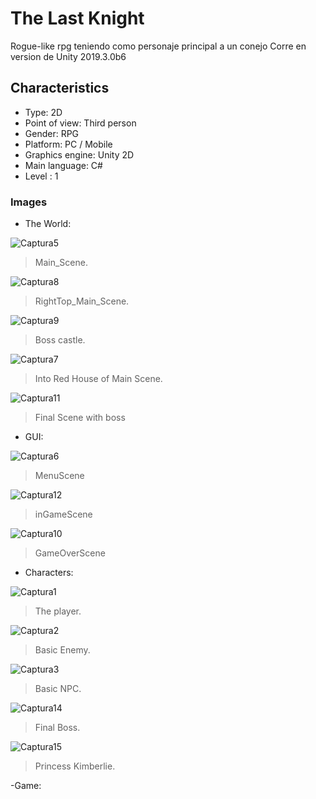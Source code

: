 # The Last Knight
Rogue-like rpg teniendo como personaje principal a un conejo
Corre en version de Unity 2019.3.0b6

## Characteristics
- Type: 2D
- Point of view: Third person
- Gender: RPG
- Platform: PC / Mobile
- Graphics engine: Unity 2D
- Main language: C#
- Level : 1

### Images
- The World: 

![Captura5](https://user-images.githubusercontent.com/42262419/71759007-e3bb2c00-2e74-11ea-9ce8-351e82ab575e.PNG)
  > Main_Scene.
  
![Captura8](https://user-images.githubusercontent.com/42262419/71759014-f170b180-2e74-11ea-8d66-e49f98b444d8.PNG)
  > RightTop_Main_Scene.

![Captura9](https://user-images.githubusercontent.com/42262419/71759019-09483580-2e75-11ea-88b5-12b3fb91931f.PNG)
  > Boss castle.
 
![Captura7](https://user-images.githubusercontent.com/42262419/71759030-24b34080-2e75-11ea-8b52-00b5ab5cd759.PNG)
  > Into Red House of Main Scene.
  
![Captura11](https://user-images.githubusercontent.com/42262419/71759033-38f73d80-2e75-11ea-86b4-9b5cad4b4eb8.PNG)
  > Final Scene with boss
  

- GUI:

![Captura6](https://user-images.githubusercontent.com/42262419/71759039-44e2ff80-2e75-11ea-80ab-e53c60229fe4.PNG)
  > MenuScene
  
![Captura12](https://user-images.githubusercontent.com/42262419/71759041-4d3b3a80-2e75-11ea-9191-6324554a7248.PNG)
  > inGameScene
  
![Captura10](https://user-images.githubusercontent.com/42262419/71759042-53c9b200-2e75-11ea-96eb-cf14d0e173be.PNG)
  > GameOverScene
  
- Characters: 

![Captura1](https://user-images.githubusercontent.com/42262419/71758999-d00fc580-2e74-11ea-80b7-32002427c057.PNG)
  > The player.
  
![Captura2](https://user-images.githubusercontent.com/42262419/71759060-9a1f1100-2e75-11ea-8391-4c8603fb4574.PNG)
  > Basic Enemy.
 
 ![Captura3](https://user-images.githubusercontent.com/42262419/71759064-a7d49680-2e75-11ea-9283-7d6a8bcbb4b0.PNG)
   > Basic NPC.
   
 ![Captura14](https://user-images.githubusercontent.com/42262419/71759080-d18dbd80-2e75-11ea-8290-33a52ea6a743.PNG)
   > Final Boss.
   
 ![Captura15](https://user-images.githubusercontent.com/42262419/71759093-fe41d500-2e75-11ea-95e2-8ca6b250526c.PNG)
   > Princess Kimberlie.
  
  
 -Game: 
 
